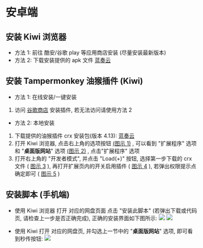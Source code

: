 # 安卓端

## 安装 Kiwi 浏览器

- 方法 1: 前往 酷安/谷歌 play 等应用商店安装 (尽量安装最新版本)
- 方法 2: 下载安装提供的 apk 文件 [蓝奏云](https://wwe.lanzoui.com/ilaSts35jwh)

## 安装 Tampermonkey 油猴插件 (Kiwi)

- 方法 1: 在线安装/一键安装

1. 访问 [谷歌商店](https://chrome.google.com/webstore/detail/tampermonkey/dhdgffkkebhmkfjojejmpbldmpobfkfo) 安装插件, 若无法访问请使用方法 2

- 方法 2: 本地安装

1. 下载提供的油猴插件 crx 安装包(版本 4.13): [蓝奏云](https://wwe.lanzoui.com/iWtyfs3541g)
2. 打开 Kiwi 浏览器, 点击右上角的选项按钮 [(图示 1)](https://pic.rmb.bdstatic.com/bjh/3cae4fb32add8b72e8b560e8f015c941.jpeg) , 可以看到 "扩展程序" 选项和 "**桌面版网站**" 选项 [(图示 2)](https://pic.rmb.bdstatic.com/bjh/0d2710ac7721100eba72b34d519204ac.jpeg) , 点击"扩展程序" 选项
3. 打开右上角的 "开发者模式", 并点击 "Load(+)" 按钮, 选择第一步下载的 crx 文件 ( [图示 3](https://pic.rmb.bdstatic.com/bjh/a0d1c2edd2c8dd7bdf7da1c110768262.jpeg) ), 再打开扩展页内的开关启用插件 ( [图示 4](https://pic.rmb.bdstatic.com/bjh/a27dc6a338dc75b77571a34a2204d69b.jpeg) ), 若弹出权限提示点确定即可 ( [图示 5](https://pic.rmb.bdstatic.com/bjh/9ea9dacc5eafb7b0b44b8a9faf9b5215.jpeg) )

## 安装脚本 (手机端)

- 使用 Kiwi 浏览器 打开 对应的网盘页面 点击 "安装此脚本" (若弹出下载或代码页, 请检查上一步是否正确完成), 正确的安装界面如下图所示:
![](https://pic.rmb.bdstatic.com/bjh/a6f3f140754b8e8bdeaae39992749d1e.png)
![](https://pic.rmb.bdstatic.com/bjh/9d3d54e9dbcdb5ce9db25a9d8ee12dfe.jpeg)

- 使用 Kiwi 打开 对应的网盘页, 并勾选上一节中的 "**桌面版网站**" 选项, 即可看到秒传按钮:
![](https://pic.rmb.bdstatic.com/bjh/b18224dd795530b56f44b1bac7b4d0ec.jpeg)
